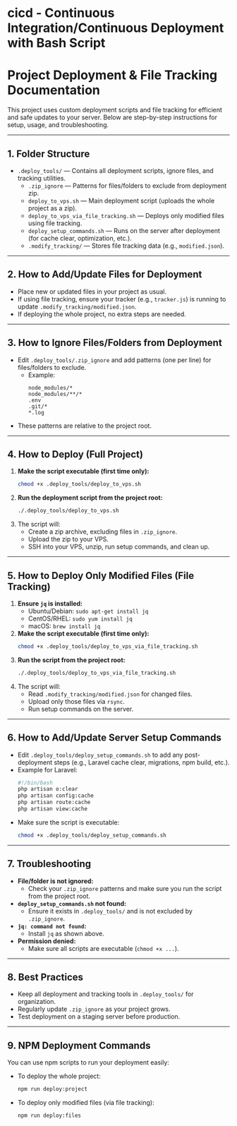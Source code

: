 # cicd - Continuous Integration/Continuous Deployment with Bash Script

# Project Deployment & File Tracking Documentation

This project uses custom deployment scripts and file tracking for efficient and safe updates to your server. Below are step-by-step instructions for setup, usage, and troubleshooting.

---

## 1. Folder Structure

- `.deploy_tools/` — Contains all deployment scripts, ignore files, and tracking utilities.
  - `.zip_ignore` — Patterns for files/folders to exclude from deployment zip.
  - `deploy_to_vps.sh` — Main deployment script (uploads the whole project as a zip).
  - `deploy_to_vps_via_file_tracking.sh` — Deploys only modified files using file tracking.
  - `deploy_setup_commands.sh` — Runs on the server after deployment (for cache clear, optimization, etc.).
  - `.modify_tracking/` — Stores file tracking data (e.g., `modified.json`).

---

## 2. How to Add/Update Files for Deployment

- Place new or updated files in your project as usual.
- If using file tracking, ensure your tracker (e.g., `tracker.js`) is running to update `.modify_tracking/modified.json`.
- If deploying the whole project, no extra steps are needed.

---

## 3. How to Ignore Files/Folders from Deployment

- Edit `.deploy_tools/.zip_ignore` and add patterns (one per line) for files/folders to exclude.
  - Example:
    ```
    node_modules/*
    node_modules/**/*
    .env
    .git/*
    *.log
    ```
- These patterns are relative to the project root.

---

## 4. How to Deploy (Full Project)

1. **Make the script executable (first time only):**
   ```bash
   chmod +x .deploy_tools/deploy_to_vps.sh
   ```
2. **Run the deployment script from the project root:**
   ```bash
   ./.deploy_tools/deploy_to_vps.sh
   ```
3. The script will:
   - Create a zip archive, excluding files in `.zip_ignore`.
   - Upload the zip to your VPS.
   - SSH into your VPS, unzip, run setup commands, and clean up.

---

## 5. How to Deploy Only Modified Files (File Tracking)

1. **Ensure `jq` is installed:**
   - Ubuntu/Debian: `sudo apt-get install jq`
   - CentOS/RHEL: `sudo yum install jq`
   - macOS: `brew install jq`
2. **Make the script executable (first time only):**
   ```bash
   chmod +x .deploy_tools/deploy_to_vps_via_file_tracking.sh
   ```
3. **Run the script from the project root:**
   ```bash
   ./.deploy_tools/deploy_to_vps_via_file_tracking.sh
   ```
4. The script will:
   - Read `.modify_tracking/modified.json` for changed files.
   - Upload only those files via `rsync`.
   - Run setup commands on the server.

---

## 6. How to Add/Update Server Setup Commands

- Edit `.deploy_tools/deploy_setup_commands.sh` to add any post-deployment steps (e.g., Laravel cache clear, migrations, npm build, etc.).
- Example for Laravel:
  ```bash
  #!/bin/bash
  php artisan o:clear
  php artisan config:cache
  php artisan route:cache
  php artisan view:cache
  ```
- Make sure the script is executable:
  ```bash
  chmod +x .deploy_tools/deploy_setup_commands.sh
  ```

---

## 7. Troubleshooting

- **File/folder is not ignored:**
  - Check your `.zip_ignore` patterns and make sure you run the script from the project root.
- **`deploy_setup_commands.sh` not found:**
  - Ensure it exists in `.deploy_tools/` and is not excluded by `.zip_ignore`.
- **`jq: command not found`:**
  - Install `jq` as shown above.
- **Permission denied:**
  - Make sure all scripts are executable (`chmod +x ...`).

---

## 8. Best Practices

- Keep all deployment and tracking tools in `.deploy_tools/` for organization.
- Regularly update `.zip_ignore` as your project grows.
- Test deployment on a staging server before production.

---

## 9. NPM Deployment Commands

You can use npm scripts to run your deployment easily:

- To deploy the whole project:
  ```bash
  npm run deploy:project
  ```
- To deploy only modified files (via file tracking):
  ```bash
  npm run deploy:files
  ```
